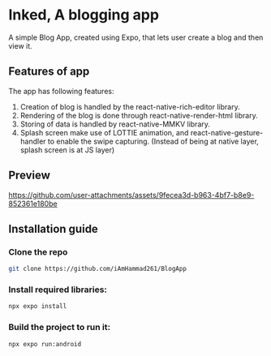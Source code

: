 # Inked, A blogging app

A simple Blog App, created using Expo, that lets user create a blog and then view it.

## Features of app

The app has following features: 
1) Creation of blog is handled by the react-native-rich-editor library.
2) Rendering of the blog is done through react-native-render-html library. 
3) Storing of data is handled by react-native-MMKV library. 
4) Splash screen make use of LOTTIE animation, and react-native-gesture-handler to enable the swipe capturing. (Instead of being at native layer, splash screen is at JS layer)


## Preview

https://github.com/user-attachments/assets/9fecea3d-b963-4bf7-b8e9-852361e180be

## Installation guide 
### Clone the repo 
```bash
git clone https://github.com/iAmHammad261/BlogApp
```
### Install required libraries:
```bash
npx expo install
```
### Build the project to run it:
```bash
npx expo run:android
```
